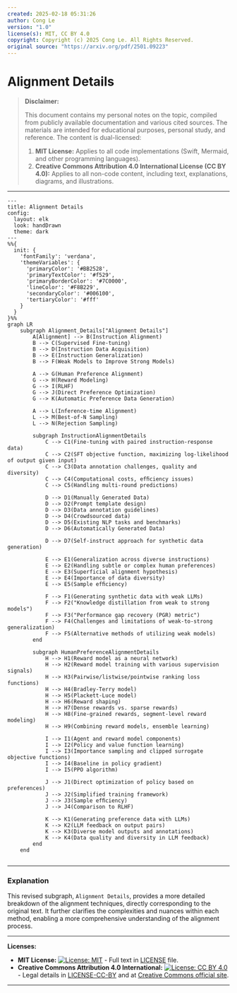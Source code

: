 ```yaml
---
created: 2025-02-18 05:31:26
author: Cong Le
version: "1.0"
license(s): MIT, CC BY 4.0
copyright: Copyright (c) 2025 Cong Le. All Rights Reserved.
original source: "https://arxiv.org/pdf/2501.09223"
---
```




# Alignment Details
> **Disclaimer:**
>
> This document contains my personal notes on the topic,
> compiled from publicly available documentation and various cited sources.
> The materials are intended for educational purposes, personal study, and reference.
> The content is dual-licensed:
> 1. **MIT License:** Applies to all code implementations (Swift, Mermaid, and other programming languages).
> 2. **Creative Commons Attribution 4.0 International License (CC BY 4.0):** Applies to all non-code content, including text, explanations, diagrams, and illustrations.
---



```mermaid
---
title: Alignment Details
config:
  layout: elk
  look: handDrawn
  theme: dark
---
%%{
  init: {
    'fontFamily': 'verdana',
    'themeVariables': {
      'primaryColor': '#BB2528',
      'primaryTextColor': '#f529',
      'primaryBorderColor': '#7C0000',
      'lineColor': '#F8B229',
      'secondaryColor': '#006100',
      'tertiaryColor': '#fff'
    }
  }
}%%
graph LR
    subgraph Alignment_Details["Alignment Details"]
        A[Alignment] --> B(Instruction Alignment)
        B --> C(Supervised Fine-tuning)
        B --> D(Instruction Data Acquisition)
        B --> E(Instruction Generalization)
        B --> F(Weak Models to Improve Strong Models)
        
        A --> G(Human Preference Alignment)
        G --> H(Reward Modeling)
        G --> I(RLHF)
        G --> J(Direct Preference Optimization)
        G --> K(Automatic Preference Data Generation)
        
        A --> L(Inference-time Alignment)
        L --> M(Best-of-N Sampling)
        L --> N(Rejection Sampling)
        
        subgraph InstructionAlignmentDetails
            C --> C1(Fine-tuning with paired instruction-response data)
            C --> C2(SFT objective function, maximizing log-likelihood of output given input)
            C --> C3(Data annotation challenges, quality and diversity)
            C --> C4(Computational costs, efﬁciency issues)
            C --> C5(Handling multi-round predictions)
            
            D --> D1(Manually Generated Data)
            D --> D2(Prompt template design)
            D --> D3(Data annotation guidelines)
            D --> D4(Crowdsourced data)
            D --> D5(Existing NLP tasks and benchmarks)
            D --> D6(Automatically Generated Data)
            
            D --> D7(Self-instruct approach for synthetic data generation)
            
            E --> E1(Generalization across diverse instructions)
            E --> E2(Handling subtle or complex human preferences)
            E --> E3(Superficial alignment hypothesis)
            E --> E4(Importance of data diversity)
            E --> E5(Sample efﬁciency)
            
            F --> F1(Generating synthetic data with weak LLMs)
            F --> F2("Knowledge distillation from weak to strong models")
            F --> F3("Performance gap recovery (PGR) metric")
            F --> F4(Challenges and limitations of weak-to-strong generalization)
            F --> F5(Alternative methods of utilizing weak models)
        end
        
        subgraph HumanPreferenceAlignmentDetails
            H --> H1(Reward model as a neural network)
            H --> H2(Reward model training with various supervision signals)
            H --> H3(Pairwise/listwise/pointwise ranking loss functions)
            H --> H4(Bradley-Terry model)
            H --> H5(Plackett-Luce model)
            H --> H6(Reward shaping)
            H --> H7(Dense rewards vs. sparse rewards)
            H --> H8(Fine-grained rewards, segment-level reward modeling)
            H --> H9(Combining reward models, ensemble learning)
            
            I --> I1(Agent and reward model components)
            I --> I2(Policy and value function learning)
            I --> I3(Importance sampling and clipped surrogate objective functions)
            I --> I4(Baseline in policy gradient)
            I --> I5(PPO algorithm)
            
            J --> J1(Direct optimization of policy based on preferences)
            J --> J2(Simplified training framework)
            J --> J3(Sample efﬁciency)
            J --> J4(Comparison to RLHF)
            
            K --> K1(Generating preference data with LLMs)
            K --> K2(LLM feedback on output pairs)
            K --> K3(Diverse model outputs and annotations)
            K --> K4(Data quality and diversity in LLM feedback)
        end
    end
    
```


----

### Explanation

This revised subgraph, `Alignment Details`, provides a more detailed breakdown of the alignment techniques, directly corresponding to the original text.  It further clarifies the complexities and nuances within each method, enabling a more comprehensive understanding of the alignment process.  


---
**Licenses:**

- **MIT License:**  [![License: MIT](https://img.shields.io/badge/License-MIT-yellow.svg)](LICENSE) - Full text in [LICENSE](LICENSE) file.
- **Creative Commons Attribution 4.0 International:** [![License: CC BY 4.0](https://licensebuttons.net/l/by/4.0/88x31.png)](LICENSE-CC-BY) - Legal details in [LICENSE-CC-BY](LICENSE-CC-BY) and at [Creative Commons official site](http://creativecommons.org/licenses/by/4.0/).

---